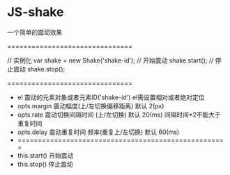 # JS-shake
一个简单的震动效果

===============================

// 实例化
var shake = new Shake('shake-id');
// 开始震动
shake.start();
// 停止震动
shake.stop();

===============================

 * el 震动的元素对象或者元素ID('shake-id') el需设置相对或者绝对定位
 * opts.margin 震动幅度(上/左切换偏移距离) 默认 2(px)
 * opts.rate 震动切换间隔时间 (上/左切换) 默认 20(ms) 间隔时间*2不能大于重复时间
 * opts.delay 震动重复时间 频率(重复上/左切换)  默认 60(ms)
 * ====================================================
 * this.start() 开始震动
 * this.stop() 停止震动  
